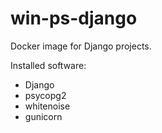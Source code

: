 # win-ps-django
Docker image for Django projects.

Installed software:

* Django
* psycopg2
* whitenoise
* gunicorn

